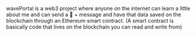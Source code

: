wavePortal is a web3 project  where anyone on the internet can learn a little about me and can send  a 👋 +  message and have that data saved on the blockchain through an Ethereum smart contract. (A smart contract is basically code that lives on the blockchain you can read and write from)